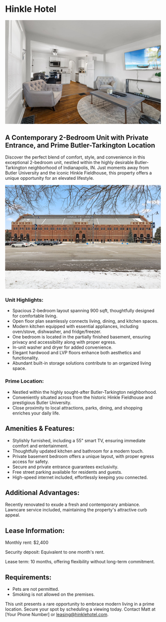 # Hinkle Hotel

![Hinkle Hotel](docs/img/49-web-or-mls-12-IMG_8950.jpg)

## A Contemporary 2-Bedroom Unit with Private Entrance, and Prime Butler-Tarkington Location
Discover the perfect blend of comfort, style, and convenience in this exceptional 2-bedroom unit, nestled within the highly desirable Butler-Tarkington neighborhood of Indianapolis, IN. Just moments away from Butler University and the iconic Hinkle Fieldhouse, this property offers a unique opportunity for an elevated lifestyle.

![Hinkle Fieldhouse](docs/img/3-web-or-mls-02-IMG_0010.jpg)

### Unit Highlights:
* Spacious 2-bedroom layout spanning 900 sqft, thoughtfully designed for comfortable living.
* Open floor plan seamlessly connects living, dining, and kitchen spaces.
* Modern kitchen equipped with essential appliances, including oven/stove, dishwasher, and fridge/freezer.
* One bedroom is located in the partially finished basement, ensuring privacy and accessibility along with proper egress.
* In-unit washer and dryer for added convenience.
* Elegant hardwood and LVP floors enhance both aesthetics and functionality.
* Abundant built-in storage solutions contribute to an organized living space.

### Prime Location:
* Nestled within the highly sought-after Butler-Tarkington neighborhood.
* Conveniently situated across from the historic Hinkle Fieldhouse and prestigious Butler University.
* Close proximity to local attractions, parks, dining, and shopping enriches your daily life.

## Amenities & Features:
* Stylishly furnished, including a 55" smart TV, ensuring immediate comfort and entertainment.
* Thoughtfully updated kitchen and bathroom for a modern touch.
* Private basement bedroom offers a unique layout, with proper egress access for safety.
* Secure and private entrance guarantees exclusivity.
* Free street parking available for residents and guests.
* High-speed internet included, effortlessly keeping you connected.

## Additional Advantages:
Recently renovated to exude a fresh and contemporary ambiance.
Lawncare service included, maintaining the property's attractive curb appeal.

## Lease Information:

Monthly rent: $2,400

Security deposit: Equivalent to one month's rent.

Lease term: 10 months, offering flexibility without long-term commitment.

## Requirements:

* Pets are not permitted.
* Smoking is not allowed on the premises.

This unit presents a rare opportunity to embrace modern living in a prime location. Secure your spot by scheduling a viewing today. Contact Matt  at [Your Phone Number] or leasing@hinklehotel.com.

